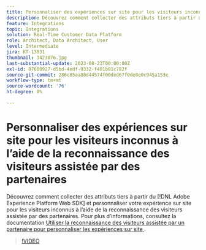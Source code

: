 ```yaml
---
title: Personnaliser des expériences sur site pour les visiteurs inconnus à l’aide de la reconnaissance des visiteurs assistée par des partenaires
description: Découvrez comment collecter des attributs tiers à partir du et personnaliser votre expérience sur site pour les visiteurs inconnus à l’aide de la reconnaissance  [!DNL Adobe Experience Platform Web SDK]  visiteurs assistée par des partenaires.
feature: Integrations
topic: Integrations
solution: Real-Time Customer Data Platform
role: Architect, Data Architect, User
level: Intermediate
jira: KT-13831
thumbnail: 3423076.jpg
last-substantial-update: 2023-08-23T00:00:00Z
exl-id: 87600927-d5bd-4edf-9332-f401b01c782f
source-git-commit: 286c85aa88d44574f00ded67f0de8e0c945a153e
workflow-type: tm+mt
source-wordcount: '76'
ht-degree: 0%

---
```


# Personnaliser des expériences sur site pour les visiteurs inconnus à l’aide de la reconnaissance des visiteurs assistée par des partenaires

Découvrez comment collecter des attributs tiers à partir du [!DNL Adobe Experience Platform Web SDK] et personnaliser votre expérience sur site pour les visiteurs inconnus à l’aide de la reconnaissance des visiteurs assistée par des partenaires. Pour plus d’informations, consultez la documentation [ Utiliser la reconnaissance des visiteurs assistée par un partenaire pour personnaliser les expériences sur site ](https://experienceleague.adobe.com/docs/experience-platform/rtcdp/use-cases/partner-data/onsite-personalization.html?lang=fr).

>[!VIDEO](https://video.tv.adobe.com/v/3449254/?learn=on&enablevpops&captions=fre_fr)

